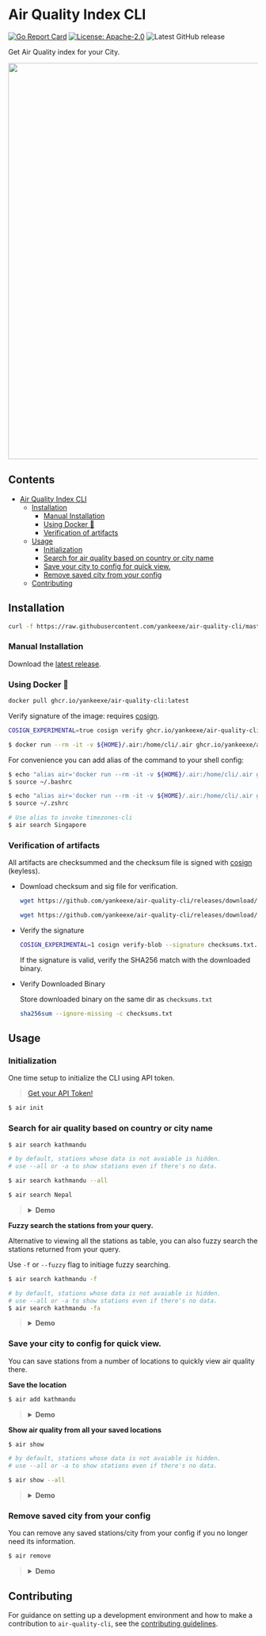 # Air Quality Index CLI
[![Go Report Card](https://goreportcard.com/badge/github.com/yankeexe/air-quality-cli)](https://goreportcard.com/report/github.com/yankeexe/air-quality-cli)
[![License: Apache-2.0](https://img.shields.io/badge/License-Apache-yellow.svg)](https://opensource.org/licenses/Apache-2.0)
![Latest GitHub release](https://img.shields.io/github/release/yankeexe/air-quality-cli)

Get Air Quality index for your City.

<img src="https://i.imgur.com/FsnXPXw.png" width="800" />

## Contents
- [Air Quality Index CLI](#air-quality-index-cli)
  - [Installation](#installation)
    - [Manual Installation](#manual-installation)
    - [Using Docker :whale:](#using-docker-whale)
    - [Verification of artifacts](#verification-of-artifacts)
  - [Usage](#usage)
    - [Initialization](#initialization)
    - [Search for air quality based on country or city name](#search-for-air-quality-based-on-country-or-city-name)
    - [Save your city to config for quick view.](#save-your-city-to-config-for-quick-view)
    - [Remove saved city from your config](#remove-saved-city-from-your-config)
  - [Contributing](#contributing)

## Installation

```bash
curl -f https://raw.githubusercontent.com/yankeexe/air-quality-cli/master/install.sh | sudo sh
```

### Manual Installation
Download the [latest release](https://github.com/yankeexe/air-quality-cli/releases).

### Using Docker :whale:

```bash
docker pull ghcr.io/yankeexe/air-quality-cli:latest
```

Verify signature of the image: requires [cosign](https://docs.sigstore.dev/cosign/installation/).

```bash
COSIGN_EXPERIMENTAL=true cosign verify ghcr.io/yankeexe/air-quality-cli:latest
```

```bash
$ docker run --rm -it -v ${HOME}/.air:/home/cli/.air ghcr.io/yankeexe/air-quality-cli:latest search Nepal
```
For convenience you can add alias of the command to your shell config:
```bash
$ echo "alias air='docker run --rm -it -v ${HOME}/.air:/home/cli/.air ghcr.io/yankeexe/air-quality-cli:latest'" >> ~/.bashrc
$ source ~/.bashrc

$ echo "alias air='docker run --rm -it -v ${HOME}/.air:/home/cli/.air ghcr.io/yankeexe/air-quality-cli:latest'">> ~/.zshrc
$ source ~/.zshrc

# Use alias to invoke timezones-cli
$ air search Singapore
```

### Verification of artifacts

All artifacts are checksummed and the checksum file is signed with [cosign](https://github.com/sigstore/cosign#installation) (keyless).

* Download checksum and sig file for verification.

  ```bash
  wget https://github.com/yankeexe/air-quality-cli/releases/download/v0.0.7/checksums.txt

  wget https://github.com/yankeexe/air-quality-cli/releases/download/v0.0.7/checksums.txt.sig
  ```
* Verify the signature

  ```bash
  COSIGN_EXPERIMENTAL=1 cosign verify-blob --signature checksums.txt.sig checksums.txt
  ```
  If the signature is valid, verify the SHA256 match with the downloaded binary.

* Verify Downloaded Binary

  Store downloaded binary on the same dir as `checksums.txt`
  ```bash
  sha256sum --ignore-missing -c checksums.txt
  ```

## Usage
### Initialization
One time setup to initialize the CLI using API token.

> [Get your API Token!](https://aqicn.org/data-platform/token/#/)

```bash
$ air init
```

### Search for air quality based on country or city name

```bash
$ air search kathmandu

# by default, stations whose data is not avaiable is hidden.
# use --all or -a to show stations even if there's no data.

$ air search kathmandu --all
```

```bash
$ air search Nepal
```

> <details><summary><strong>Demo</strong></summary>
> <img src = "https://i.imgur.com/KtEEfRV.gif" width="700" alt="demo of air quality cli search" />

</details>

**Fuzzy search the stations from your query.**

Alternative to viewing all the stations as table, you can also fuzzy search the stations returned from your query.

Use `-f` or `--fuzzy` flag to initiage fuzzy searching.

```bash
$ air search kathmandu -f

# by default, stations whose data is not avaiable is hidden.
# use --all or -a to show stations even if there's no data.
$ air search kathmandu -fa
```

> <details><summary><strong>Demo</strong></summary>
> <img src = "https://i.imgur.com/9M5akjp.gif" width="700" alt="demo of air quality cli search" />

</details>

### Save your city to config for quick view.

You can save stations from a number of locations to quickly view air quality there.

**Save the location**

```bash
$ air add kathmandu
```

> <details><summary><strong>Demo</strong></summary>
> <img src = "https://i.imgur.com/DmpFBEH.gif" width="700" alt="demo of air quality cli add stations" />

</details>

**Show air quality from all your saved locations**

```bash
$ air show

# by default, stations whose data is not avaiable is hidden.
# use --all or -a to show stations even if there's no data.

$ air show --all
```

> <details><summary><strong>Demo</strong></summary>
> <img src = "https://i.imgur.com/YLtIWIz.gif" width="700" alt="demo of air quality cli show" />


### Remove saved city from your config

You can remove any saved stations/city from your config if you no longer need its information.


```bash
$ air remove
```

> <details><summary><strong>Demo</strong></summary>
> <img src = "https://i.imgur.com/DXZI4sG.gif" width="700" alt="demo of air quality cli remove" />


## Contributing

For guidance on setting up a development environment and how to make a contribution to `air-quality-cli`, see the [contributing guidelines](https://github.com/yankeexe/air-quality-cli/blob/master/CONTRIBUTING.md).
